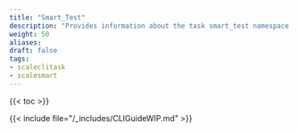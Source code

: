 ```yaml
---
title: "Smart_Test"
description: "Provides information about the task smart_test namespace in the TrueNAS CLI. Includes command syntax and common commands."
weight: 50
aliases:
draft: false
tags:
- scaleclitask
- scalesmart
---
```


{{< toc >}}

{{< include file="/_includes/CLIGuideWIP.md" >}}
